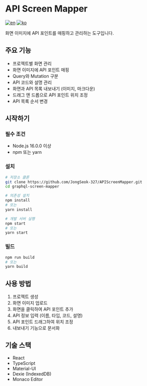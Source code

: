 # API Screen Mapper

[![en](https://img.shields.io/badge/lang-English-blue.svg)](README.md) [![ko](https://img.shields.io/badge/lang-한국어-red.svg)](README.ko.md)

화면 이미지에 API 포인트를 매핑하고 관리하는 도구입니다.

## 주요 기능

- 프로젝트별 화면 관리
- 화면 이미지에 API 포인트 매핑
- Query와 Mutation 구분
- API 코드와 설명 관리
- 화면과 API 목록 내보내기 (이미지, 마크다운)
- 드래그 앤 드롭으로 API 포인트 위치 조정
- API 목록 순서 변경

## 시작하기

### 필수 조건

- Node.js 16.0.0 이상
- npm 또는 yarn

### 설치

```bash
# 저장소 클론
git clone https://github.com/JongSeok-327/APIScreenMapper.git
cd graphql-screen-mapper

# 의존성 설치
npm install
# 또는
yarn install

# 개발 서버 실행
npm start
# 또는
yarn start
```

### 빌드

```bash
npm run build
# 또는
yarn build
```

## 사용 방법

1. 프로젝트 생성
2. 화면 이미지 업로드
3. 화면을 클릭하여 API 포인트 추가
4. API 정보 입력 (이름, 타입, 코드, 설명)
5. API 포인트 드래그하여 위치 조정
6. 내보내기 기능으로 문서화

## 기술 스택

- React
- TypeScript
- Material-UI
- Dexie (IndexedDB)
- Monaco Editor 